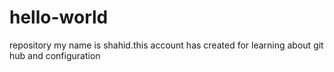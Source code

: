 # hello-world
repository
my name is shahid.this account has created for learning about git hub and configuration
